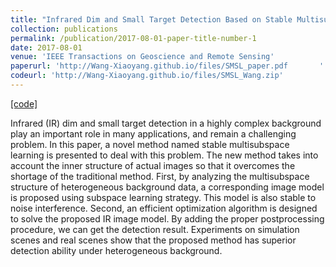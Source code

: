 ```yaml
---
title: "Infrared Dim and Small Target Detection Based on Stable Multisubspace Learning in Heterogeneous Scene"
collection: publications
permalink: /publication/2017-08-01-paper-title-number-1
date: 2017-08-01
venue: 'IEEE Transactions on Geoscience and Remote Sensing'
paperurl: 'http://Wang-Xiaoyang.github.io/files/SMSL_paper.pdf       '
codeurl: 'http://Wang-Xiaoyang.github.io/files/SMSL_Wang.zip'
---
```


<a href='http://Wang-Xiaoyang.github.io/files/SMSL_Wang.zip'>[code]</a>

Infrared (IR) dim and small target detection in a highly complex background play an important role in many applications, and remain a challenging problem. In this paper, a novel method named stable multisubspace learning is presented to deal with this problem. The new method takes into account the inner structure of actual images so that it overcomes the shortage of the traditional method. First, by analyzing the multisubspace structure of heterogeneous background data, a corresponding image model is proposed using subspace learning strategy. This model is also stable to noise interference. Second, an efficient optimization algorithm is designed to solve the proposed IR image model. By adding the proper postprocessing procedure, we can get the detection result. Experiments on simulation scenes and real scenes show that the proposed method has superior detection ability under heterogeneous background.

